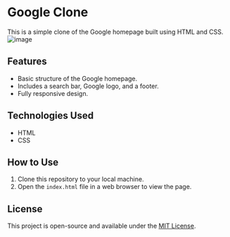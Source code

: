 # Google Clone

This is a simple clone of the Google homepage built using HTML and CSS.
![image](https://github.com/user-attachments/assets/1f591d9f-bcf6-49b4-b1e1-b8d587d14e85)

## Features
- Basic structure of the Google homepage.
- Includes a search bar, Google logo, and a footer.
- Fully responsive design.

## Technologies Used
- HTML
- CSS

## How to Use
1. Clone this repository to your local machine.
2. Open the `index.html` file in a web browser to view the page.

## License
This project is open-source and available under the [MIT License](LICENSE).
